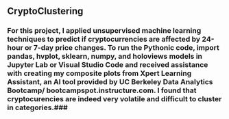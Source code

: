 ## CryptoClustering ##
### For this project, I applied unsupervised machine learning techniques to predict if cryptocurrencies are affected by 24-hour or 7-day price changes. To run the Pythonic code, import pandas, hvplot, sklearn, numpy, and holoviews models in Jupyter Lab or Visual Studio Code and received assistance with creating my composite plots from Xpert Learning Assistant, an AI tool provided by UC Berkeley Data Analytics Bootcamp/ bootcampspot.instructure.com. I found that cryptocurencies are indeed very volatile and difficult to cluster in categories.###
